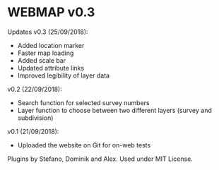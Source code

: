 # WEBMAP v0.3

Updates v0.3 (25/09/2018):
- Added location marker
- Faster map loading
- Added scale bar
- Updated attribute links 
- Improved legibility of layer data

v0.2 (22/09/2018):
- Search function for selected survey numbers
- Layer function to choose between two different layers (survey and subdivision)

v0.1 (21/09/2018):
- Uploaded the website on Git for on-web tests

Plugins by Stefano, Dominik and Alex. Used under MIT License.

